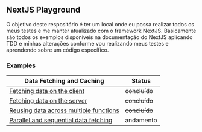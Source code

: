 ## NextJS Playground

O objetivo deste respositório é ter um local onde eu possa realizar todos os meus testes e me manter atualizado com o framework NextJS. Basicamente são todos os exemplos disponíveis na documentação do NextJS aplicando TDD e minhas alterações conforme vou realizando meus testes e aprendendo sobre um código específico. 

### Examples

| Data Fetching and Caching          | Status         |
| ---------------- | ----------------- |
|       [Fetching data on the client](https://github.com/mgomesdev/nextjs-docs/tree/main/__tests__/data-fetching-and-caching/fetching-data-on-the-client)     | ~~concluído~~           |
| [Fetching data on the server](https://github.com/mgomesdev/nextjs-docs/tree/main/__tests__/data-fetching-and-caching/fetching-data-on-the-server)        | ~~concluído~~               |
|  [Reusing data across multiple functions](https://github.com/mgomesdev/nextjs-docs/tree/main/__tests__/data-fetching-and-caching/reusing-data-across-multiple-functions)          | ~~concluído~~          |
| [Parallel and sequential data fetching](https://github.com/mgomesdev/nextjs-docs/tree/main/__tests__/data-fetching-and-caching/parallel-and-sequential-data-fetching) | andamento |
